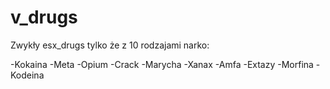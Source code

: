 # v_drugs

Zwykły esx_drugs tylko że z 10 rodzajami narko:

-Kokaina
-Meta
-Opium
-Crack
-Marycha
-Xanax
-Amfa
-Extazy
-Morfina
-Kodeina

